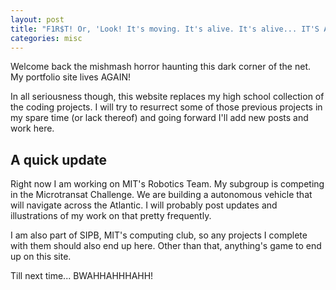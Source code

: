 ```yaml
---
layout: post
title: "F1R$T! Or, 'Look! It's moving. It's alive. It's alive... IT'S ALIVE!'"
categories: misc
---
```


Welcome back the mishmash horror haunting this dark corner of the net. My portfolio site lives AGAIN!

In all seriousness though, this website replaces my high school collection of the coding projects. I will try to resurrect some of those previous projects in my spare time (or lack thereof) and going forward I'll add new posts and work here.

## A quick update

Right now I am working on MIT's Robotics Team. My subgroup is competing in the Microtransat Challenge. We are building a autonomous vehicle that will navigate across the Atlantic. I will probably post updates and illustrations of my work on that pretty frequently.

I am also part of SIPB, MIT's computing club, so any projects I complete with them should also end up here. Other than that, anything's game to end up on this site.

Till next time... BWAHHAHHHAHH!
